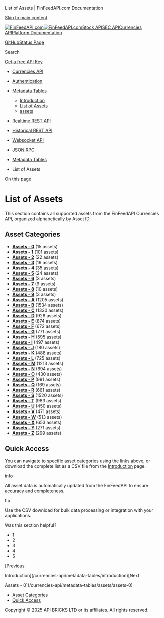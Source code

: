 List of Assets | FinFeedAPI.com Documentation




[Skip to main content](#__docusaurus_skipToContent_fallback)

[![FinFeedAPI.com](https://cdn.sanity.io/images/xpx4czto/production/875913d8710b3054c19fad19673dc5592614265e-773x184.svg)![FinFeedAPI.com](https://cdn.sanity.io/images/xpx4czto/production/875913d8710b3054c19fad19673dc5592614265e-773x184.svg)](https://www.finfeedapi.com)[Stock API](/stock-api/)[SEC API](/sec-api/)[Currencies API](/currencies-api/)[Platform Documentation](/general/authentication)

[GitHub](https://github.com/api-bricks/api-bricks-sdk)[Status Page](https://status.finfeedapi.com)

Search

[Get a free API Key](https://console.finfeedapi.com/?link=/apikeys/create)

* [Currencies API](/currencies-api/)
* [Authentication](/currencies-api/authentication)
* [Metadata Tables](/currencies-api/metadata-tables/introduction)

  + [Introduction](/currencies-api/metadata-tables/introduction)
  + [List of Assets](/currencies-api/metadata-tables/assets)
  + [assets](/currencies-api/metadata-tables/assets/assets-0)
* [Realtime REST API](/currencies-api/rest-api-realtime/fx-realtime-rest-api)
* [Historical REST API](/currencies-api/rest-api-historical/fx-historical-rest-api)
* [Websocket API](/currencies-api/websocket/)
* [JSON RPC](/currencies-api/jsonrpc-api)

* [Metadata Tables](/currencies-api/metadata-tables/introduction)
* List of Assets

On this page

List of Assets
==============

This section contains all supported assets from the FinFeedAPI Currencies API, organized alphabetically by Asset ID.

Asset Categories[​](/currencies-api/metadata-tables/assets#asset-categories "Direct link to Asset Categories")
--------------------------------------------------------------------------------------------------------------

* **[Assets - 0](/currencies-api/metadata-tables/assets/assets-0)** (15 assets)
* **[Assets - 1](/currencies-api/metadata-tables/assets/assets-1)** (101 assets)
* **[Assets - 2](/currencies-api/metadata-tables/assets/assets-2)** (22 assets)
* **[Assets - 3](/currencies-api/metadata-tables/assets/assets-3)** (19 assets)
* **[Assets - 4](/currencies-api/metadata-tables/assets/assets-4)** (35 assets)
* **[Assets - 5](/currencies-api/metadata-tables/assets/assets-5)** (24 assets)
* **[Assets - 6](/currencies-api/metadata-tables/assets/assets-6)** (3 assets)
* **[Assets - 7](/currencies-api/metadata-tables/assets/assets-7)** (9 assets)
* **[Assets - 8](/currencies-api/metadata-tables/assets/assets-8)** (10 assets)
* **[Assets - 9](/currencies-api/metadata-tables/assets/assets-9)** (3 assets)
* **[Assets - A](/currencies-api/metadata-tables/assets/assets-a)** (1205 assets)
* **[Assets - B](/currencies-api/metadata-tables/assets/assets-b)** (1534 assets)
* **[Assets - C](/currencies-api/metadata-tables/assets/assets-c)** (1330 assets)
* **[Assets - D](/currencies-api/metadata-tables/assets/assets-d)** (928 assets)
* **[Assets - E](/currencies-api/metadata-tables/assets/assets-e)** (874 assets)
* **[Assets - F](/currencies-api/metadata-tables/assets/assets-f)** (672 assets)
* **[Assets - G](/currencies-api/metadata-tables/assets/assets-g)** (771 assets)
* **[Assets - H](/currencies-api/metadata-tables/assets/assets-h)** (595 assets)
* **[Assets - I](/currencies-api/metadata-tables/assets/assets-i)** (497 assets)
* **[Assets - J](/currencies-api/metadata-tables/assets/assets-j)** (180 assets)
* **[Assets - K](/currencies-api/metadata-tables/assets/assets-k)** (488 assets)
* **[Assets - L](/currencies-api/metadata-tables/assets/assets-l)** (725 assets)
* **[Assets - M](/currencies-api/metadata-tables/assets/assets-m)** (1213 assets)
* **[Assets - N](/currencies-api/metadata-tables/assets/assets-n)** (694 assets)
* **[Assets - O](/currencies-api/metadata-tables/assets/assets-o)** (430 assets)
* **[Assets - P](/currencies-api/metadata-tables/assets/assets-p)** (991 assets)
* **[Assets - Q](/currencies-api/metadata-tables/assets/assets-q)** (169 assets)
* **[Assets - R](/currencies-api/metadata-tables/assets/assets-r)** (661 assets)
* **[Assets - S](/currencies-api/metadata-tables/assets/assets-s)** (1520 assets)
* **[Assets - T](/currencies-api/metadata-tables/assets/assets-t)** (983 assets)
* **[Assets - U](/currencies-api/metadata-tables/assets/assets-u)** (450 assets)
* **[Assets - V](/currencies-api/metadata-tables/assets/assets-v)** (471 assets)
* **[Assets - W](/currencies-api/metadata-tables/assets/assets-w)** (513 assets)
* **[Assets - X](/currencies-api/metadata-tables/assets/assets-x)** (653 assets)
* **[Assets - Y](/currencies-api/metadata-tables/assets/assets-y)** (271 assets)
* **[Assets - Z](/currencies-api/metadata-tables/assets/assets-z)** (299 assets)

Quick Access[​](/currencies-api/metadata-tables/assets#quick-access "Direct link to Quick Access")
--------------------------------------------------------------------------------------------------

You can navigate to specific asset categories using the links above, or download the complete list as a CSV file from the [Introduction](/currencies-api/metadata-tables/introduction) page.

info

All asset data is automatically updated from the FinFeedAPI to ensure accuracy and completeness.

tip

Use the CSV download for bulk data processing or integration with your applications.

Was this section helpful?

* 1
* 2
* 3
* 4
* 5

[Previous

Introduction](/currencies-api/metadata-tables/introduction)[Next

Assets - 0](/currencies-api/metadata-tables/assets/assets-0)

* [Asset Categories](/currencies-api/metadata-tables/assets#asset-categories)
* [Quick Access](/currencies-api/metadata-tables/assets#quick-access)

Copyright © 2025 API BRICKS LTD or its affiliates. All rights reserved.